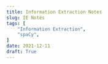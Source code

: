 ```yaml
---
title: Information Extraction Notes
slug: IE Notes
tags: [
    "Information Extraction", 
    "spaCy",
]
date: 2021-12-11
draft: True
---
```




